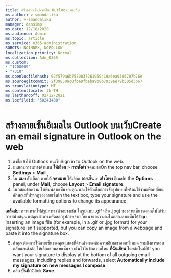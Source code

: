 ```yaml
---
title: สร้างลายเซ็นอีเมลใน Outlook บนเว็บ
ms.author: v-smandalika
author: v-smandalika
manager: dansimp
ms.date: 12/18/2020
ms.audience: Admin
ms.topic: article
ms.service: o365-administration
ROBOTS: NOINDEX, NOFOLLOW
localization_priority: Normal
ms.collection: Adm_O365
ms.custom:
- "1200009"
- "7310"
ms.openlocfilehash: 02f579a6b7570037261959419a6ea9586707b76e
ms.sourcegitcommit: 2f39850ac0fba9fbeba9b8b7939ae79b505d3b67
ms.translationtype: MT
ms.contentlocale: th-TH
ms.lasthandoff: 02/12/2021
ms.locfileid: "50243480"
---
```

# <a name="create-an-email-signature-in-outlook-on-the-web"></a><span data-ttu-id="05024-102">สร้างลายเซ็นอีเมลใน Outlook บนเว็บ</span><span class="sxs-lookup"><span data-stu-id="05024-102">Create an email signature in Outlook on the web</span></span>

1. <span data-ttu-id="05024-103">ลงชื่อเข้าใช้ Outlook บนเว็บ</span><span class="sxs-lookup"><span data-stu-id="05024-103">Sign in to Outlook on the web.</span></span>
2. <span data-ttu-id="05024-104">บนแถบการนทางด้านบน **ให้เลือก**  >  **การตั้งค่า** จดหมาย</span><span class="sxs-lookup"><span data-stu-id="05024-104">On the top nav bar, choose **Settings** > **Mail**.</span></span>
3. <span data-ttu-id="05024-105">ใน **แผง** ตัวเลือก ภายใต้ **จดหมาย** ให้เลือก **ลายเซ็น**  >  **เค้าโครง** อีเมล</span><span class="sxs-lookup"><span data-stu-id="05024-105">In the **Options** panel, under **Mail**, choose **Layout** > **Email signature**.</span></span>
4. <span data-ttu-id="05024-106">ในกล่องข้อความ ให้พิมพ์ลายเซ็นของคุณ และใช้ตัวเลือกการจัดรูปแบบที่พร้อมใช้งานเพื่อเปลี่ยนลักษณะที่ปรากฏของลายเซ็น</span><span class="sxs-lookup"><span data-stu-id="05024-106">In the text box, type your signature and use the available formatting options to change its appearance.</span></span>

<span data-ttu-id="05024-107">**เคล็ดลับ:** การแทรกไฟล์รูปภาพ (ตัวอย่างเช่น ในรูปแบบ .gif หรือ .jpg) ของลายเซ็นของคุณไม่ได้รับการสนับสนุน แต่คุณสามารถคัดลอกรูปภาพจากเว็บเพจและวางลงในกล่องลายเซ็นได้</span><span class="sxs-lookup"><span data-stu-id="05024-107">**Tip:** Inserting an image file (for example, in a .gif or .jpg format) for your signature isn't supported, but you can copy an image from a webpage and paste it into the signature box.</span></span>

5. <span data-ttu-id="05024-108">ถ้าคุณต้องการให้ลายเซ็นของคุณแสดงที่ด้านล่างของข้อความอีเมลขาออกทั้งหมด รวมถึงการตอบกลับและส่งต่อ ให้เลือกรวมลายเซ็นของฉันไว้ในข้อความใหม่ **ที่ฉันเขียน** โดยอัตโนมัติ</span><span class="sxs-lookup"><span data-stu-id="05024-108">If you want your signature to display at the bottom of all outgoing email messages, including replies and forwards, select **Automatically include my signature on new messages I compose**.</span></span>
6. <span data-ttu-id="05024-109">คลิก **บันทึก**</span><span class="sxs-lookup"><span data-stu-id="05024-109">Click **Save**.</span></span>
